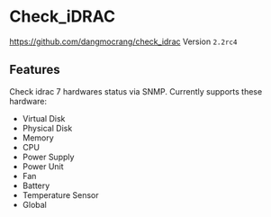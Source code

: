 # Check_iDRAC

https://github.com/dangmocrang/check_idrac
Version `2.2rc4`

## Features
Check idrac 7 hardwares status via SNMP. Currently supports these hardware:
- Virtual Disk
- Physical Disk
- Memory
- CPU
- Power Supply
- Power Unit
- Fan
- Battery
- Temperature Sensor
- Global
